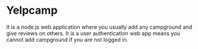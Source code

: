 # Yelpcamp
It is a node.js web application where you usually add any campground and give reviews on others. It is a user authentication web app means you cannot add campground if you are not logged in.
